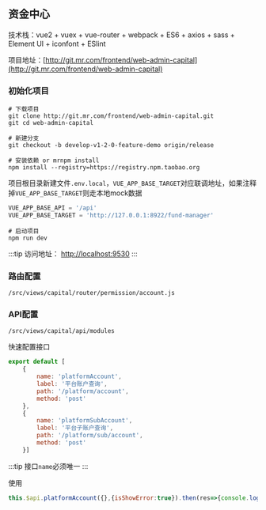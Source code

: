 ## 资金中心

技术栈：vue2 + vuex + vue-router + webpack + ES6 + axios + sass + Element UI + iconfont + ESlint

项目地址：[http://git.mr.com/frontend/web-admin-capital](http://git.mr.com/frontend/web-admin-capital)

### 初始化项目

```shell
# 下载项目
git clone http://git.mr.com/frontend/web-admin-capital.git
git cd web-admin-capital

# 新建分支
git checkout -b develop-v1-2-0-feature-demo origin/release

# 安装依赖 or mrnpm install 
npm install --registry=https://registry.npm.taobao.org
```

项目根目录新建文件`.env.local`，`VUE_APP_BASE_TARGET`对应联调地址，如果注释掉`VUE_APP_BASE_TARGET`则走本地mock数据
```javascript
VUE_APP_BASE_API = '/api'
VUE_APP_BASE_TARGET = 'http://127.0.0.1:8922/fund-manager'
```

```shell
# 启动项目
npm run dev
```

:::tip
访问地址： [http://localhost:9530](http://localhost:9530)
:::

### 路由配置
`/src/views/capital/router/permission/account.js`

### API配置
`/src/views/capital/api/modules`

快速配置接口
```javascript
export default [
    {
        name: 'platformAccount',
        label: '平台账户查询',
        path: '/platform/account',
        method: 'post'
    },
    {
        name: 'platformSubAccount',
        label: '平台子账户查询',
        path: '/platform/sub/account',
        method: 'post'
    }]
```
:::tip
接口`name`必须唯一
:::

使用
```javascript
this.$api.platformAccount({},{isShowError:true}).then(res=>{console.log('success')})
```



